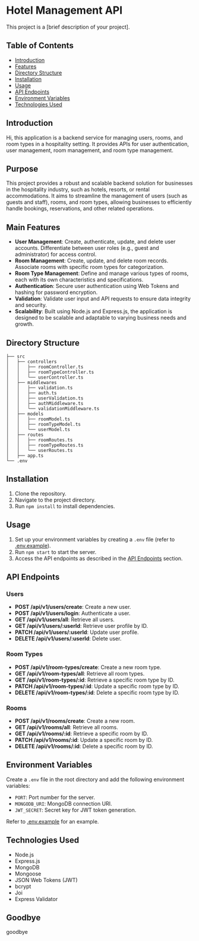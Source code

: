 # Hotel Management API

This project is a [brief description of your project].

## Table of Contents

- [Introduction](#introduction)
- [Features](#features)
- [Directory Structure](#directory-structure)
- [Installation](#installation)
- [Usage](#usage)
- [API Endpoints](#api-endpoints)
- [Environment Variables](#environment-variables)
- [Technologies Used](#technologies-used)

## Introduction

Hi, this application is a backend service for managing users, rooms, and room types in a hospitality setting. It provides APIs for user authentication, user management, room management, and room type management.

## Purpose

This project provides a robust and scalable backend solution for businesses in the hospitality industry, such as hotels, resorts, or rental accommodations. It aims to streamline the management of users (such as guests and staff), rooms, and room types, allowing businesses to efficiently handle bookings, reservations, and other related operations.

## Main Features

- **User Management**: Create, authenticate, update, and delete user accounts. Differentiate between user roles (e.g., guest and administrator) for access control.
- **Room Management**: Create, update, and delete room records. Associate rooms with specific room types for categorization.
- **Room Type Management**: Define and manage various types of rooms, each with its own characteristics and specifications.
- **Authentication**: Secure user authentication using Web Tokens and hashing for password encryption.
- **Validation**: Validate user input and API requests to ensure data integrity and security.
- **Scalability**: Built using Node.js and Express.js, the application is designed to be scalable and adaptable to varying business needs and growth.

## Directory Structure

```
├── src
│   ├── controllers
│   │   ├── roomController.ts
│   │   ├── roomTypeController.ts
│   │   └── userController.ts
│   ├── middlewares
│   │   ├── validation.ts
│   │   ├── auth.ts
│   │   ├── userValidation.ts
│   │   ├── authMiddleware.ts
│   │   └── validationMiddleware.ts
│   ├── models
│   │   ├── roomModel.ts
│   │   ├── roomTypeModel.ts
│   │   └── userModel.ts
│   ├── routes
│   │   ├── roomRoutes.ts
│   │   ├── roomTypeRoutes.ts
│   │   └── userRoutes.ts
│   ├── app.ts
└── .env
```

## Installation

1. Clone the repository.
2. Navigate to the project directory.
3. Run `npm install` to install dependencies.

## Usage

1. Set up your environment variables by creating a `.env` file (refer to [.env.example](.env.example)).
2. Run `npm start` to start the server.
3. Access the API endpoints as described in the [API Endpoints](#api-endpoints) section.

## API Endpoints

### Users

- **POST /api/v1/users/create**: Create a new user.
- **POST /api/v1/users/login**: Authenticate a user.
- **GET /api/v1/users/all**: Retrieve all users.
- **GET /api/v1/users/:userId**: Retrieve user profile by ID.
- **PATCH /api/v1/users/:userId**: Update user profile.
- **DELETE /api/v1/users/:userId**: Delete user.

### Room Types

- **POST /api/v1/room-types/create**: Create a new room type.
- **GET /api/v1/room-types/all**: Retrieve all room types.
- **GET /api/v1/room-types/:id**: Retrieve a specific room type by ID.
- **PATCH /api/v1/room-types/:id**: Update a specific room type by ID.
- **DELETE /api/v1/room-types/:id**: Delete a specific room type by ID.

### Rooms

- **POST /api/v1/rooms/create**: Create a new room.
- **GET /api/v1/rooms/all**: Retrieve all rooms.
- **GET /api/v1/rooms/:id**: Retrieve a specific room by ID.
- **PATCH /api/v1/rooms/:id**: Update a specific room by ID.
- **DELETE /api/v1/rooms/:id**: Delete a specific room by ID.

## Environment Variables

Create a `.env` file in the root directory and add the following environment variables:

- `PORT`: Port number for the server.
- `MONGODB_URI`: MongoDB connection URI.
- `JWT_SECRET`: Secret key for JWT token generation.

Refer to [.env.example](.env.example) for an example.

## Technologies Used

- Node.js
- Express.js
- MongoDB
- Mongoose
- JSON Web Tokens (JWT)
- bcrypt
- Joi
- Express Validator

## Goodbye

goodbye
